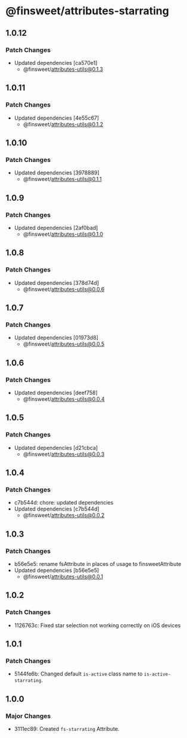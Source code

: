 # @finsweet/attributes-starrating

## 1.0.12

### Patch Changes

- Updated dependencies [ca570e1]
  - @finsweet/attributes-utils@0.1.3

## 1.0.11

### Patch Changes

- Updated dependencies [4e55c67]
  - @finsweet/attributes-utils@0.1.2

## 1.0.10

### Patch Changes

- Updated dependencies [3978889]
  - @finsweet/attributes-utils@0.1.1

## 1.0.9

### Patch Changes

- Updated dependencies [2af0bad]
  - @finsweet/attributes-utils@0.1.0

## 1.0.8

### Patch Changes

- Updated dependencies [378d74d]
  - @finsweet/attributes-utils@0.0.6

## 1.0.7

### Patch Changes

- Updated dependencies [01973d8]
  - @finsweet/attributes-utils@0.0.5

## 1.0.6

### Patch Changes

- Updated dependencies [deef758]
  - @finsweet/attributes-utils@0.0.4

## 1.0.5

### Patch Changes

- Updated dependencies [d21cbca]
  - @finsweet/attributes-utils@0.0.3

## 1.0.4

### Patch Changes

- c7b544d: chore: updated dependencies
- Updated dependencies [c7b544d]
  - @finsweet/attributes-utils@0.0.2

## 1.0.3

### Patch Changes

- b56e5e5: rename fsAttribute in places of usage to finsweetAttribute
- Updated dependencies [b56e5e5]
  - @finsweet/attributes-utils@0.0.1

## 1.0.2

### Patch Changes

- 1126763c: Fixed star selection not working correctly on iOS devices

## 1.0.1

### Patch Changes

- 5144fe6b: Changed default `is-active` class name to `is-active-starrating`.

## 1.0.0

### Major Changes

- 3111ec89: Created `fs-starrating` Attribute.
